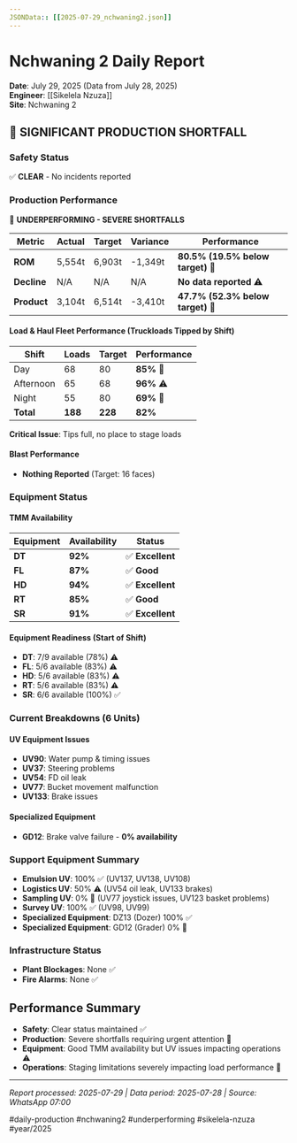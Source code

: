```yaml
---
JSONData:: [[2025-07-29_nchwaning2.json]]
---
```


# Nchwaning 2 Daily Report
**Date**: July 29, 2025 (Data from July 28, 2025)  
**Engineer**: [[Sikelela Nzuza]]  
**Site**: Nchwaning 2  

## 🔴 SIGNIFICANT PRODUCTION SHORTFALL

### Safety Status
✅ **CLEAR** - No incidents reported

### Production Performance
🔴 **UNDERPERFORMING - SEVERE SHORTFALLS**

| Metric | Actual | Target | Variance | Performance |
|--------|--------|--------|----------|-------------|
| **ROM** | 5,554t | 6,903t | -1,349t | **80.5% (19.5% below target)** 🔴 |
| **Decline** | N/A | N/A | N/A | **No data reported** ⚠️ |
| **Product** | 3,104t | 6,514t | -3,410t | **47.7% (52.3% below target)** 🔴 |

#### Load & Haul Fleet Performance (Truckloads Tipped by Shift)
| Shift | Loads | Target | Performance |
|-------|-------|--------|-----------|
| Day | 68 | 80 | **85%** 🔴 |
| Afternoon | 65 | 68 | **96%** ⚠️ |
| Night | 55 | 80 | **69%** 🔴 |
| **Total** | **188** | **228** | **82%** |

**Critical Issue**: Tips full, no place to stage loads

#### Blast Performance
- **Nothing Reported** (Target: 16 faces)

### Equipment Status

#### TMM Availability
| Equipment | Availability | Status |
|-----------|-------------|---------|
| **DT** | **92%** | ✅ **Excellent** |
| **FL** | **87%** | ✅ **Good** |
| **HD** | **94%** | ✅ **Excellent** |
| **RT** | **85%** | ✅ **Good** |
| **SR** | **91%** | ✅ **Excellent** |

#### Equipment Readiness (Start of Shift)
- **DT**: 7/9 available (78%) ⚠️
- **FL**: 5/6 available (83%) ⚠️
- **HD**: 5/6 available (83%) ⚠️
- **RT**: 5/6 available (83%) ⚠️
- **SR**: 6/6 available (100%) ✅

### Current Breakdowns (6 Units)

#### UV Equipment Issues
- **UV90**: Water pump & timing issues
- **UV37**: Steering problems
- **UV54**: FD oil leak
- **UV77**: Bucket movement malfunction
- **UV133**: Brake issues

#### Specialized Equipment
- **GD12**: Brake valve failure - **0% availability**

### Support Equipment Summary
- **Emulsion UV**: 100% ✅ (UV137, UV138, UV108)
- **Logistics UV**: 50% ⚠️ (UV54 oil leak, UV133 brakes)
- **Sampling UV**: 0% 🔴 (UV77 joystick issues, UV123 basket problems)
- **Survey UV**: 100% ✅ (UV98, UV99)
- **Specialized Equipment**: DZ13 (Dozer) 100% ✅
- **Specialized Equipment**: GD12 (Grader) 0% 🔴

### Infrastructure Status
- **Plant Blockages**: None ✅
- **Fire Alarms**: None ✅

## Performance Summary
- **Safety**: Clear status maintained ✅
- **Production**: Severe shortfalls requiring urgent attention 🔴
- **Equipment**: Good TMM availability but UV issues impacting operations ⚠️
- **Operations**: Staging limitations severely impacting load performance 🔴

---
*Report processed: 2025-07-29 | Data period: 2025-07-28 | Source: WhatsApp 07:00*

#daily-production #nchwaning2 #underperforming #sikelela-nzuza #year/2025